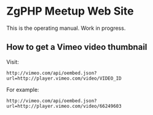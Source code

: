 ZgPHP Meetup Web Site
=====================

This is the operating manual. Work in progress.

## How to get a Vimeo video thumbnail

Visit:
```
http://vimeo.com/api/oembed.json?url=http://player.vimeo.com/video/VIDEO_ID
```

For example:
```
http://vimeo.com/api/oembed.json?url=http://player.vimeo.com/video/66249603
```
